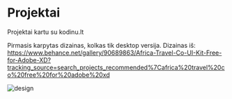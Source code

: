 # Projektai

Projektai kartu su kodinu.lt

Pirmasis karpytas dizainas, kolkas tik desktop versija. 
Dizainas iš: https://www.behance.net/gallery/90689863/Africa-Travel-Co-UI-Kit-Free-for-Adobe-XD?tracking_source=search_projects_recommended%7Cafrica%20travel%20co%20free%20for%20adobe%20xd


![design](https://user-images.githubusercontent.com/55448211/80487462-81c38c80-8965-11ea-9335-d0406fcce4c6.JPG)
